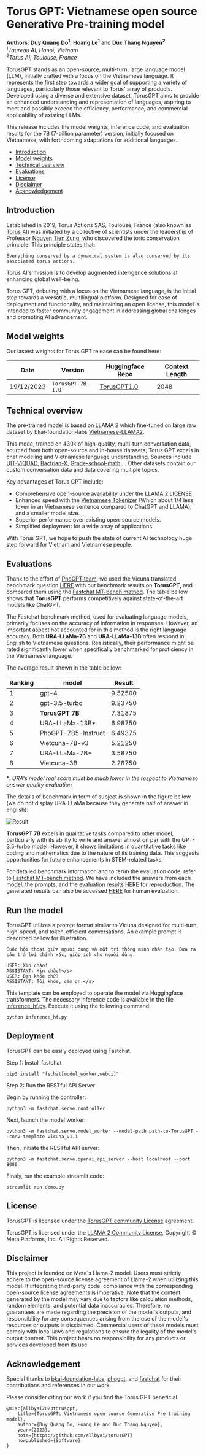 # Torus GPT: Vietnamese open source Generative Pre-training model
**Authors**: **Duy Quang Do<sup>1</sup>**, **Hoang Le<sup>1</sup>** and **Duc Thang Nguyen<sup>2</sup>**<br>
<sup>1</sup>*Taureau AI, Hanoi, Vietnam*<br>
<sup>2</sup>*Torus AI, Toulouse, France*


TorusGPT stands as an open-source, multi-turn, large language model (LLM), initially crafted with a focus on the Vietnamese language. It represents the first step towards a wider goal of supporting a variety of languages, particularly those relevant to Torus' array of products.  Developed using a diverse and extensive dataset, TorusGPT aims to provide an enhanced understanding and representation of languages, aspiring to meet and possibly exceed the efficiency, performance, and commercial applicability of existing LLMs.

This release includes the model weights, inference code, and evaluation results for the 7B (7-billion parameter) version, initially focused on Vietnamese, with forthcoming adaptations for additional languages.

- [Introduction](#introduction)
- [Model weights](#model-weights)
- [Technical overview](#technical-overview)
- [Evaluations](#evaluations)
- [License](#license)
- [Disclaimer](#disclaimer)
- [Acknowledgement](#acknowledgement)

## Introduction

Established in 2019, Torus Actions SAS, Toulouse, France (also known as [Torus AI](https://www.torus.ai)) was initiated by a collective of scientists under the leadership of Professor [Nguyen Tien Zung](https://vi.wikipedia.org/wiki/Nguy%E1%BB%85n_Ti%E1%BA%BFn_D%C5%A9ng), who discovered the toric conservation principle. This principle states that:
```
Everything conserved by a dynamical system is also conserved by its associated torus actions.
```
Torus AI's mission is to develop augmented intelligence solutions at enhancing global well-being.

Torus GPT, debuting with a focus on the Vietnamese language, is the initial step towards a versatile, multilingual platform. Designed for ease of deployment and functionality, and maintaining an open license, this model is intended to foster community engagement in addressing global challenges and promoting AI advancement.

## Model weights

Our lastest weights for Torus GPT release can be found here:

| Date  | Version | Huggingface Repo | Context Length |
| ------------- | ------------- |------------- |------------- |
| 19/12/2023  | ```TorusGPT-7B-1.0```  |[TorusGPT1.0](https://huggingface.co/allbyai/torusgpt-7b-v1.0) | 2048 |


## Technical overview

The pre-trained model is based on LLAMA 2 which fine-tuned on large raw dataset by bkai-foundation-labs [Vietnamese-LLAMA2](https://huggingface.co/bkai-foundation-models/vietnamese-llama2-7b-40GB).

This mode, trained on 430k of high-quality, multi-turn conversation data, sourced from both open-source and in-house datasets, Torus GPT excels in chat modeling and Vietnamese language understanding. Sources include [UIT-ViQUAD](https://paperswithcode.com/dataset/uit-viquad), [Bactrian-X](https://huggingface.co/datasets/MBZUAI/Bactrian-X), [Grade-school-math](https://github.com/openai/grade-school-math),... Other datasets contain our custom conversation data and data covering multiple topics.

Key advantages of Torus GPT include:

- Comprehensive open-source availability under the [LLAMA 2 LICENSE](https://github.com/facebookresearch/llama)
- Enhanced speed with the [Vietnamese Tokenizer](https://huggingface.co/bkai-foundation-models/vietnamese-llama2-7b-40GB) (Which about 1/4 less token in an Vietnamese sentence compared to ChatGPT and LLAMA), and a smaller model size.
- Superior performance over existing open-source models.
- Simplified deployment for a wide array of applications.

With Torus GPT, we hope to push the state of current AI technology huge step forward for Vietnam and Vietnamese people.

## Evaluations

Thank to the effort of [PhoGPT team](https://github.com/VinAIResearch/PhoGPT), we used the Vicuna translated benchmark question [HERE](https://docs.google.com/spreadsheets/d/122ldeXuBmLSFFqaFbflj82VyYTKL-Qc2hZiTI9csc-Q/edit#gid=44668470) with our benchmark results on **TorusGPT**, and compared them using the [Fastchat MT-bench method](https://github.com/lm-sys/FastChat/tree/main/fastchat/llm_judge). The table bellow shows that **TorusGPT** performs competitively against state-of-the-art models like ChatGPT.


The Fastchat benchmark method, used for evaluating language models, primarily focuses on the accuracy of information in responses. However, an important aspect not accounted for in this method is the right language accuracy. Both **URA-LLaMa-7B** and **URA-LLaMa-13B** often respond in English to Vietnamese questions. Realistically, their performance might be rated significantly lower when specifically benchmarked for proficiency in the Vietnamese language.

The average result shown in the table bellow:

Ranking | model          | Result   |
| ------------- | ------------- | ------------- |
1|gpt-4          |      9.52500 |
2|gpt-3.5-turbo         |     9.23750   |
3|**TorusGPT 7B**         |    7.31875   |
4|URA-LLaMa-13B*     |   6.98750   |
5|PhoGPT-7B5-Instruct|  6.49375   |
6|Vietcuna-7B-v3      | 5.21250   |
7|URA-LLaMa-7B*       |  3.58750   |
8|Vietcuna-3B        |  2.28750   |

*: *URA's model real score must be much lower in the respect to Vietnamese answer quality evaluation*

The details of benchmark in term of subject is shown in the figure bellow (we do not display URA-LLaMa because they generate half of answer in english):

![Result](imgs/result.png)

**TorusGPT 7B** excels in qualitative tasks compared to other model, particularly with its ability to write and answer almost on par with the GPT-3.5-turbo model. However, it shows limitations in quantitative tasks like coding and mathematics due to the nature of its training data. This suggests opportunities for future enhancements in STEM-related tasks.

For detailed benchmark information and to rerun the evaluation code, refer to  [Fastchat MT-bench method](https://github.com/lm-sys/FastChat/tree/main/fastchat/llm_judge). We have included the answers from each model, the prompts, and the evaluation results [HERE](https://huggingface.co/allbyai/torusgpt-7b-v1.0/tree/main/mt_bench) for reproduction. The generated results can also be accessed [HERE](https://docs.google.com/spreadsheets/d/1S1UmfImrLKFtxRmdX6B5plnIIyh3RiOr/edit?usp=sharing&ouid=102198682273617686649&rtpof=true&sd=true) for human evaluation.

## Run the model

TorusGPT utilizes a prompt format similar to Vicuna,designed for multi-turn, high-speed, and token-efficient conversations. An example prompt is described bellow for illustration.

```
Cuộc hội thoại giữa người dùng và một trí thông minh nhân tạo. Đưa ra câu trả lời chính xác, giúp ích cho người dùng.

USER: Xin chào!
ASSISTANT: Xin chào!</s>
USER: Bạn khỏe chứ?
ASSISTANT: Tôi khỏe, cảm ơn.</s>
```

This template can be employed to operate the model via Huggingface transformers. The necessary inference code is available in the file [inference_hf.py](/inference_hf.py). Execute it using the following command:

```
python inference_hf.py
```

## Deployment

TorusGPT can be easily deployed using Fastchat.

Step 1: Install fastchat
```
pip3 install "fschat[model_worker,webui]"
```

Step 2: Run the RESTful API Server

Begin by running the controller:
```
python3 -m fastchat.serve.controller
```

Next, launch the model worker:
```
python3 -m fastchat.serve.model_worker --model-path path-to-TorusGPT --conv-template vicuna_v1.1
```

Then, initiate the RESTful API server:
```
python3 -m fastchat.serve.openai_api_server --host localhost --port 8000
```

Finaly, run the example streamlit code:
```
streamlit run demo.py
```

## License
TorusGPT is licensed under the [TorusGPT community License](/LICENSE) agreement.

TorusGPT is licensed under the [LLAMA 2 Community License](https://ai.meta.com/llama/license/), Copyright © Meta Platforms, Inc. All Rights Reserved.

## Disclaimer

This project is founded on Meta's Llama-2 model. Users must strictly adhere to the open-source license agreement of Llama-2 when utilizing this model. If integrating third-party code, compliance with the corresponding open-source license agreements is imperative. Note that the content generated by the model may vary due to factors like calculation methods, random elements, and potential data inaccuracies. Therefore, no guarantees are made regarding the precision of the model's outputs, and responsibility for any consequences arising from the use of the model's resources or outputs is disclaimed. Commercial users of these models must comply with local laws and regulations to ensure the legality of the model's output content. This project bears no responsibility for any products or services developed from its use.

## Acknowledgement

Special thanks to [bkai-foundation-labs](https://huggingface.co/bkai-foundation-models/vietnamese-llama2-7b-40GB), [phogpt](https://github.com/VinAIResearch/PhoGPT), and [fastchat](https://github.com/lm-sys/FastChat/tree/main) for their contributions and references in our work.

Please consider citing our work if you find the Torus GPT beneficial.

```
@misc{allbyai2023torusgpt,
    title={TorusGPT: Vietnamese open source Generative Pre-training model},
    author={Duy Quang Do, Hoang Le and Duc Thang Nguyen},
    year={2023},
    note={https://github.com/allbyai/torusGPT}
    howpublished={Software}
}
```
